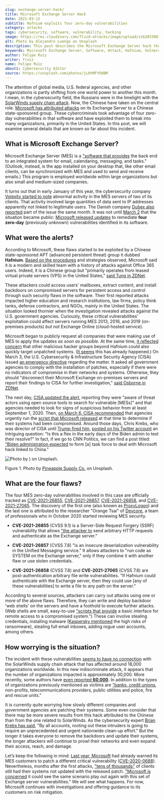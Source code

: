 ```yaml
---
slug: exchange-server-hack/
title: Microsoft Exchange Server Hack
date: 2021-03-12
subtitle: Hafnium exploits four zero-day vulnerabilities
category: attacks
tags: cybersecurity, software, vulnerability, hacking
image: https://res.cloudinary.com/fluid-attacks/image/upload/v1620330870/blog/exchange-server-hack/cover_ep44jq.webp
alt: Photo by Alejandro Luengo on Unsplash
description: This post describes the Microsoft Exchange Server hack that has affected multiple companies and government agencies recently.
keywords: Microsoft Exchange Server, Software, Attack, Hafnium, Vulnerability, Update, Ethical Hacking, Pentesting
author: Felipe Ruiz
writer: fruiz
name: Felipe Ruiz
about1: Cybersecurity Editor
source: https://unsplash.com/photos/jL0tMFYOdBM
---
```


The attention of global media, U.S. federal agencies, and other
organizations is partly shifting from one world power to another this
month. I mean, in the cybersecurity field, the Russians were in the
limelight with the [SolarWinds supply chain
attack](../solarwinds-attack/). Now, the Chinese have taken on the
central role. [Microsoft has attributed
attacks](https://www.microsoft.com/security/blog/2021/03/02/hafnium-targeting-exchange-servers/)
on its Exchange Server to a Chinese state-sponsored group. These
cybercriminals took advantage of four zero-day vulnerabilities in that
software and have exploited them to break into many organizations,
primarily in the United States. In this post, we will examine several
details that are known so far about this incident.

## What is Microsoft Exchange Server?

Microsoft Exchange Server (MES) is a ["software that
provides](https://services.dartmouth.edu/TDClient/1806/Portal/KB/ArticleDet?ID=64504)
the back end to an integrated system for email, calendaring, messaging,
and tasks." (Outlook, instead, is the app installed on your desktop
that, like other email clients, can be synchronized with MES and used to
send and receive emails.) This program is employed worldwide within
large organizations but also small and medium-sized companies.

It turns out that in early January of this year, the cybersecurity
company [Volexity started to
note](https://www.volexity.com/blog/2021/03/02/active-exploitation-of-microsoft-exchange-zero-day-vulnerabilities/)
abnormal activity in the MES servers of two of its clients. That
activity involved large quantities of data sent to IP addresses
apparently not linked to legitimate users. The Danish company [Dubex
also
reported](https://www.dubex.dk/aktuelt/nyheder/please-leave-an-exploit-after-the-beep)
part of the issue the same month. It was not until
[March 2](https://www.microsoft.com/security/blog/2021/03/02/hafnium-targeting-exchange-servers/)
that the situation became public: [Microsoft released
updates](https://techcommunity.microsoft.com/t5/exchange-team-blog/released-march-2021-exchange-server-security-updates/ba-p/2175901)
to remediate **four zero-day** (previously unknown) vulnerabilities
identified in its software.

## What were the alerts?

According to Microsoft, these flaws started to be exploited by a Chinese
state-sponsored APT (advanced persistent threat) group it dubbed
**Hafnium**. [Based on the
procedures](https://www.secureworldexpo.com/industry-news/microsoft-attacks-exchange-servers)
and strategies observed, Microsoft said it is a modern and skilled team
with a history of attacks against Office 365 users. Indeed, it is a
Chinese group but "primarily operates from leased virtual private
servers (VPS) in the United States," [said Tung in
ZDNet](https://www.zdnet.com/article/update-immediately-microsoft-rushes-out-patches-for-exchange-server-zero-day-attacks/).

These attackers could access users' mailboxes, extract content, and
install backdoors on compromised servers for persistent access and
control through such security flaws in the software. Their first
reported attacks impacted higher education and research institutions,
law firms, policy think tanks, defense contractors, and NGOs, mainly in
the United States. The situation looked thornier when the investigation
revealed attacks against the U.S. government agencies. Curiously, these
critical vulnerabilities' exploitation could affect servers running MES
2013, 2016, and 2019 (on-premises products) *but not* Exchange Online
(cloud-hosted service).

Microsoft began to publicly request all companies that were making use
of MES to apply the updates *as soon as possible*. At the same time, [it
reflected
concern](https://blogs.microsoft.com/on-the-issues/2021/03/02/new-nation-state-cyberattacks/)
that other malicious hacker groups beyond Hafnium could also quickly
target unpatched systems. ([It
seems](https://www.zdnet.com/article/everything-you-need-to-know-about-microsoft-exchange-server-hack/)
this has already happened.) On March 3, the U.S. Cybersecurity &
Infrastructure Security Agency (CISA) issued [an emergency
directive](https://cyber.dhs.gov/ed/21-02/) regarding the matter. It
asked all government agencies to comply with the installation of
patches, especially if there were no indicators of compromise in their
networks and systems. Otherwise, they should "disconnect their Microsoft
Exchange on-premises servers and report their findings to CISA for
further investigation," [said Osborne in
ZDNet](https://www.zdnet.com/article/cisa-issues-emergency-directive-to-agencies-deal-with-microsoft-exchange-bugs-now/).

The next day, [CISA updated the
alert](https://us-cert.cisa.gov/ncas/current-activity/2021/03/04/update-alert-mitigating-microsoft-exchange-server-vulnerabilities),
reporting they were "aware of threat actors using open source tools to
search for vulnerable \[MESs\]" and that agencies needed to look for
signs of suspicious behavior from at least September 1, 2020. Then, [on
March 6, CISA
recommended](https://us-cert.cisa.gov/ncas/current-activity/2021/03/06/microsoft-ioc-detection-tool-exchange-server-vulnerabilities)
that agencies urgently run the [script that Microsoft
released](https://github.com/microsoft/CSS-Exchange/tree/main/Security)
at that time to determine if their systems had been compromised. Around
those days, Chris Krebs, who was director of CISA until [Trump fired
him](https://www.cnbc.com/2020/11/17/trump-says-us-cybersecurity-chief-chris-krebs-has-been-terminated.html),
[posted on his Twitter
account](https://twitter.com/C_C_Krebs/status/1368004411545579525) an
intriguing question: "Is this a flex in the early days of the Biden
admin to test their resolve?" In fact, if we go to CNN Politics, we can
find a post titled: ["Biden administration
expected](https://edition.cnn.com/2021/03/06/politics/microsoft-hack-task-force/index.html)
to form \[a\] task force to deal with Microsoft hack linked to China."

<div class="imgblock">

![Photo by ) on
Unsplash.](https://res.cloudinary.com/fluid-attacks/image/upload/v1620330870/blog/exchange-server-hack/four_cvecsh.webp)

<div class="title">

Figure 1. Photo by [Pineapple Supply Co.](https://unsplash.com/@pineapple)
on Unsplash.

</div>

</div>

## What are the four flaws?

The four MES zero-day vulnerabilities involved in this case are
officially tracked as
[CVE-2021-26855](https://msrc.microsoft.com/update-guide/vulnerability/CVE-2021-26855),
[CVE-2021-26857](https://msrc.microsoft.com/update-guide/vulnerability/CVE-2021-26857),
[CVE-2021-26858](https://msrc.microsoft.com/update-guide/vulnerability/CVE-2021-26858),
and
[CVE-2021-27065](https://msrc.microsoft.com/update-guide/vulnerability/CVE-2021-27065).
The discovery of the first one (also known as
[ProxyLogon](https://proxylogon.com/)) and the last one is attributed to
the researcher "Orange Tsai" of [Devcore](https://devco.re/en/about/), a
team of professionals who in October 2020 started reviewing MES
security.

- **CVE-2021-26855** (CVSS 9.1) is a Server-Side Request Forgery
  (SSRF) vulnerability that allows ["the attacker
  to](https://www.zdnet.com/article/update-immediately-microsoft-rushes-out-patches-for-exchange-server-zero-day-attacks/)
  send arbitrary HTTP requests and authenticate as the Exchange
  server."

- **CVE-2021-26857** (CVSS 7.8) "is an insecure deserialization
  vulnerability in the Unified Messaging service." It allows attackers
  to "run code as SYSTEM on the Exchange server," only if they combine
  it with another flaw or use stolen credentials.

- **CVE-2021-26858** (CVSS 7.8) and **CVE-2021-27065** (CVSS 7.8) are
  post-authentication arbitrary file write vulnerabilities. "If
  Hafnium could authenticate with the Exchange server, then they could
  use \[any of these vulnerabilities\] to write a file to any path on
  the server."

According to several sources, attackers can carry out attacks using one
or more of the above flaws. Therefore, they can write and deploy
backdoor 'web shells' on the servers and have a foothold to execute
further attacks. (Web shells are small, easy-to-use ["scripts that
provide](https://www.zdnet.com/article/update-immediately-microsoft-rushes-out-patches-for-exchange-server-zero-day-attacks/)
a basic interface for remote access to a compromised system.") These can
involve stealing credentials, installing malware ([Kaspersky
mentioned](https://securelist.com/zero-day-vulnerabilities-in-microsoft-exchange-server/101096/)
the high risks of ransomware), stealing full email inboxes, adding rogue
user accounts, among others.

## How worrying is the situation?

The incident with these vulnerabilities [seems to have no
connection](https://www.zdnet.com/article/everything-you-need-to-know-about-microsoft-exchange-server-hack/)
with the SolarWinds supply chain attack that has affected around 18,000
organizations worldwide. In this new indiscriminate attack, it appears
that the number of organizations impacted is approximately 30,000. More
recently, some authors have [even reported
**60,000**](https://www.bloomberg.com/news/articles/2021-03-07/hackers-breach-thousands-of-microsoft-customers-around-the-world).
In addition to the types of organizations previously mentioned as
victims are ["banks, credit
unions](https://krebsonsecurity.com/2021/03/at-least-30000-u-s-organizations-newly-hacked-via-holes-in-microsofts-email-software/),
non-profits, telecommunications providers, public utilities and police,
fire and rescue units."

It is currently quite worrying how slowly different companies and
government agencies are patching their systems. Some even consider that
there may be more severe results from this hack attributed to the
Chinese than from the one related to SolarWinds. As the cybersecurity
expert [Brian Krebs has
said](https://krebsonsecurity.com/2021/03/at-least-30000-u-s-organizations-newly-hacked-via-holes-in-microsofts-email-software/),
"By all accounts, rooting out these intruders is going to require an
unprecedented and urgent nationwide clean-up effort." But the longer it
takes everyone to remove the backdoors and update their systems, the
longer attackers will continue to prowl their networks and even expand
their access, reach, and damage.

Let’s keep the following in mind: [Last year,
Microsoft](https://www.zdnet.com/article/multiple-nation-state-groups-are-hacking-microsoft-exchange-servers/)
had already warned its MES customers to patch a different critical
vulnerability
([CVE-2020-0688](https://msrc.microsoft.com/update-guide/en-US/vulnerability/CVE-2020-0688)).
Nevertheless, months after the first attacks, ["tens of
thousands"](https://www.zdnet.com/article/microsoft-exchange-zero-day-attacks-30000-servers-hit-already-says-report/)
of clients still had their systems not updated with the released patch.
["Microsoft is
concerned](https://www.zdnet.com/article/update-immediately-microsoft-rushes-out-patches-for-exchange-server-zero-day-attacks/)
it could see the same scenario play out again with this set of Exchange
server vulnerabilities." We will see what happens. For now, Microsoft
continues with investigations and offering guidance to its customers on
risk mitigation.
